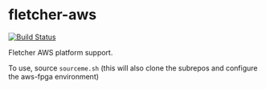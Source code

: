 # fletcher-aws

[![Build Status](https://dev.azure.com/abs-tudelft/fletcher/_apis/build/status/abs-tudelft.fletcher-aws?branchName=master)](https://dev.azure.com/abs-tudelft/fletcher/_build/latest?definitionId=7&branchName=master)

Fletcher AWS platform support.

To use, source `sourceme.sh` (this will also clone the subrepos and configure the aws-fpga environment)
